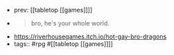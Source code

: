 - prev: [[tabletop [[games]]]]
- > bro, he's your whole world.
- https://riverhousegames.itch.io/hot-gay-bro-dragons
- tags:: #rpg #[[tabletop [[games]]]]